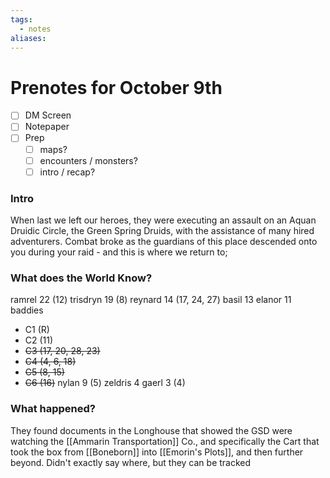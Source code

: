 ```yaml
---
tags:
  - notes
aliases:
---
```


# Prenotes for October 9th
- [ ] DM Screen
- [ ] Notepaper
- [ ] Prep
	- [ ] maps?
	- [ ] encounters / monsters?
	- [ ] intro / recap?

### Intro

When last we left our heroes, they were executing an assault on an Aquan Druidic Circle, the Green Spring Druids, with the assistance of many hired adventurers. Combat broke as the guardians of this place descended onto you during your raid - and this is where we return to;

### What does the World Know?

ramrel 22 (12)
trisdryn 19 (8)
reynard 14 (17, 24, 27)
basil 13
elanor 11
baddies
- C1 (R)
- C2 (11)
- ~~C3 (17, 20, 28, 23)~~
- ~~C4 (4, 6, 18)~~
- ~~C5 (8, 15)~~
- ~~C6 (16)~~
nylan 9 (5)
zeldris 4
gaerl 3 (4)

### What happened?

They found documents in the Longhouse that showed the GSD were watching the [[Ammarin Transportation]] Co., and specifically the Cart that took the box from [[Boneborn]] into [[Emorin's Plots]], and then further beyond. Didn't exactly say where, but they can be tracked 